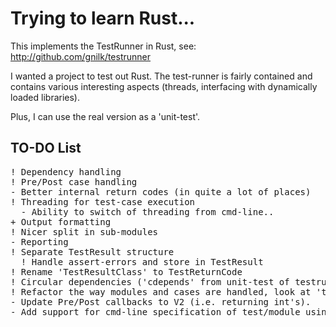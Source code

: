 # Trying to learn Rust...

This implements the TestRunner in Rust, see: http://github.com/gnilk/testrunner

I wanted a project to test out Rust. The test-runner is fairly contained and contains
various interesting aspects (threads, interfacing with dynamically loaded libraries).

Plus, I can use the real version as a 'unit-test'.

## TO-DO List
<pre>
! Dependency handling
! Pre/Post case handling
- Better internal return codes (in quite a lot of places)
! Threading for test-case execution
  - Ability to switch of threading from cmd-line..
+ Output formatting
! Nicer split in sub-modules
- Reporting
! Separate TestResult structure
  ! Handle assert-errors and store in TestResult
! Rename 'TestResultClass' to TestReturnCode
! Circular dependencies ('cdepends' from unit-test of testrunner)
! Refactor the way modules and cases are handled, look at 'testrunner.cpp' from the original testrunner project
- Update Pre/Post callbacks to V2 (i.e. returning int's).
- Add support for cmd-line specification of test/module using pattern matching
</pre>
